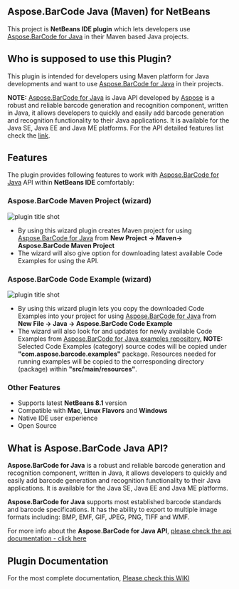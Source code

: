﻿Aspose.BarCode Java (Maven) for NetBeans
-------------------------------------
This project is **NetBeans IDE plugin**  which lets developers use [Aspose.BarCode for Java](http://www.aspose.com/java/barcode-component.aspx) in their Maven based Java projects. 

## Who is supposed to use this **Plugin?**

This plugin is intended for developers using Maven platform for Java developments and want to use [Aspose.BarCode for Java](http://www.aspose.com/java/barcode-component.aspx) in their projects.

**NOTE:** [Aspose.BarCode for Java](http://www.aspose.com/java/barcode-component.aspx) is Java API developed by [Aspose](http://aspose.com) is a robust and reliable barcode generation and recognition component, written in Java, it allows developers to quickly and easily add barcode generation and recognition functionality to their Java applications. It is available for the Java SE, Java EE and Java ME platforms. For the API detailed features list check the [link](http://www.aspose.com/java/barcode-component.aspx).

## **Features**

The plugin provides following features to work with [Aspose.BarCode for Java](http://www.aspose.com/java/barcode-component.aspx) API within **NetBeans IDE** comfortably:

### Aspose.BarCode Maven Project (wizard)
![plugin title shot](http://i.imgur.com/J2Rljbu.png)
*   By using this wizard plugin creates Maven project for using [Aspose.BarCode for Java](http://www.aspose.com/java/barcode-component.aspx) from **New Project -> Maven-> Aspose.BarCode Maven Project**
*   The wizard will also give option for downloading latest available Code Examples for using the API.

### Aspose.BarCode Code Example (wizard)
![plugin title shot](http://i.imgur.com/tnW1U6Y.png)
*   By using this wizard plugin lets you copy the downloaded Code Examples into your project for using [Aspose.BarCode for Java](http://www.aspose.com/java/barcode-component.aspx) from **New File -> Java -> Aspose.BarCode Code Example**
*   The wizard will also look for and updates for newly available Code Examples from [Aspose.BarCode for Java examples repository.](https://github.com/aspose-barcode/Aspose.BarCode-for-Java/tree/master/Examples)
     **NOTE:** Selected Code Examples (category) source codes will be copied under **"com.aspose.barcode.examples"** package. Resources needed for running examples will be copied to the corresponding directory (package) within **"src/main/resources"**.	    

### Other Features

*   Supports latest **NetBeans 8.1** version
*   Compatible with **Mac**, **Linux Flavors** and **Windows**
*   Native IDE user experience
*   Open Source

## What is Aspose.BarCode Java API?

**Aspose.BarCode for Java** is a robust and reliable barcode generation and recognition component, written in Java, it allows developers to quickly and easily add barcode generation and recognition functionality to their Java applications. It is available for the Java SE, Java EE and Java ME platforms.

**Aspose.BarCode for Java** supports most established barcode standards and barcode specifications. It has the ability to export to multiple image formats including: BMP, EMF, GIF, JPEG, PNG, TIFF and WMF.

For more info about the **Aspose.BarCode for Java API**, [please check the api documentation - click here](http://www.aspose.com/java/barcode-component.aspx)

## Plugin Documentation

For the most complete documentation,  [Please check this WIKI](http://www.aspose.com/docs/display/barcodejava/Aspose.BarCode+Java+for+NetBeans+-+Maven)